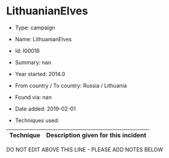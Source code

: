 # LithuanianElves

* Type: campaign

* Name: LithuanianElves

* Id: I00016

* Summary: nan

* Year started: 2014.0

* From country / To country: Russia / Lithuania

* Found via: nan

* Date added: 2019-02-01

* Techniques used: 

| Technique | Description given for this incident |
| --------- | ------------------------- |


DO NOT EDIT ABOVE THIS LINE - PLEASE ADD NOTES BELOW
